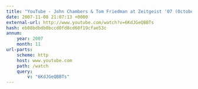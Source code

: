 ```yaml
---
title: "YouTube - John Chambers & Tom Friedman at Zeitgeist '07 (October)"
date: 2007-11-08 21:07:13 +0000
external-url: http://www.youtube.com/watch?v=6KdJGeQBBTs
hash: eb08bdbdb0bccd0fd8cd60f19cfae53c
annum:
    year: 2007
    month: 11
url-parts:
    scheme: http
    host: www.youtube.com
    path: /watch
    query:
        v: "6KdJGeQBBTs"
---
```



